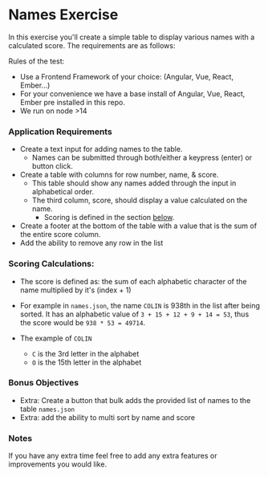 # Names Exercise
In this exercise you'll create a simple table to display various names with a calculated score. The requirements are as follows:

Rules of the test:
- Use a Frontend Framework of your choice: (Angular, Vue, React, Ember...)
- For your convenience we have a base install of Angular, Vue, React, Ember pre installed in this repo.
- We run on node >14

### Application Requirements
- Create a text input for adding names to the table.
  - Names can be submitted through both/either a keypress (enter) or button click.
- Create a table with columns for row number, name, & score. 
  - This table should show any names added through the input in alphabetical order. 
  - The third column, score, should display a value calculated on the name.
    - Scoring is defined in the section [below](#scoring-calculations).  
- Create a footer at the bottom of the table with a value that is the sum of the entire score column.
- Add the ability to remove any row in the list

### Scoring Calculations:
 - The score is defined as: the sum of each alphabetic character of the name multiplied by it's (index + 1) 

 - For example in `names.json`, the name `COLIN` is 938th in the list after being sorted. It has an alphabetic value of `3 + 15 + 12 + 9 + 14 = 53`, thus the score would be `938 * 53 = 49714`.
 - The example of `COLIN` 
   - `C` is the 3rd letter in the alphabet 
   - `O` is the 15th letter in the alphabet
   
### Bonus Objectives
- Extra: Create a button that bulk adds the provided list of names to the table `names.json`
- Extra: add the ability to multi sort by name and score

### Notes
If you have any extra time feel free to add any extra features or improvements you would like.
